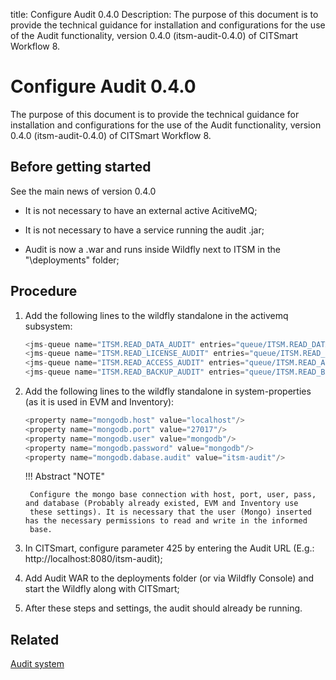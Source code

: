 title: Configure Audit 0.4.0
Description: The purpose of this document is to provide the technical guidance for installation and configurations for the use of the Audit functionality, version 0.4.0 (itsm-audit-0.4.0) of CITSmart Workflow 8.
# Configure Audit 0.4.0

The purpose of this document is to provide the technical guidance for installation and configurations for the use of the Audit functionality, version 0.4.0 (itsm-audit-0.4.0) of CITSmart Workflow 8.

Before getting started 
-----------------

See the main news of version 0.4.0

 - It is not necessary to have an external active AcitiveMQ;
 
 - It is not necessary to have a service running the audit .jar;
 
 - Audit is now a .war and runs inside Wildfly next to ITSM in the "\deployments" folder;
 
Procedure
--------------

1. Add the following lines to the wildfly standalone in the activemq subsystem:

    ```java
    <jms-queue name="ITSM.READ_DATA_AUDIT" entries="queue/ITSM.READ_DATA_AUDIT java:jboss/exported/jms/queue/queue/ITSM.READ_DATA_AUDIT"/>
    <jms-queue name="ITSM.READ_LICENSE_AUDIT" entries="queue/ITSM.READ_LICENSE_AUDIT java:jboss/exported/jms/queue/queue/ITSM.READ_LICENSE_AUDIT"/>
    <jms-queue name="ITSM.READ_ACCESS_AUDIT" entries="queue/ITSM.READ_ACCESS_AUDIT java:jboss/exported/jms/queue/queue/ITSM.READ_ACCESS_AUDIT"/>
    <jms-queue name="ITSM.READ_BACKUP_AUDIT" entries="queue/ITSM.READ_BACKUP_AUDIT java:jboss/exported/jms/queue/queue/ITSM.READ_BACKUP_AUDIT"/>
    ```

2. Add the following lines to the wildfly standalone in system-properties (as it is used in EVM and Inventory):  

    ```java
    <property name="mongodb.host" value="localhost"/>
    <property name="mongodb.port" value="27017"/>
    <property name="mongodb.user" value="mongodb"/>
    <property name="mongodb.password" value="mongodb"/>
    <property name="mongodb.dabase.audit" value="itsm-audit"/>
    ```
     
    !!! Abstract "NOTE"
        
        Configure the mongo base connection with host, port, user, pass, and database (Probably already existed, EVM and Inventory use 
        these settings). It is necessary that the user (Mongo) inserted has the necessary permissions to read and write in the informed 
        base.  
 
3. In CITSmart, configure parameter 425 by entering the Audit URL (E.g.: http://localhost:8080/itsm-audit);

4. Add Audit WAR to the deployments folder (or via Wildfly Console) and start the Wildfly along with CITSmart;

5. After these steps and settings, the audit should already be running.

Related
-------------

[Audit system](/en-us/citsmart-platform-9/platform-administration/logs-and-auditing/system-audit.html)

<!-- !!! tip "About"

    <b>Product/Version:</b> CITSmart | 9.00 &nbsp;&nbsp;
    <b>Updated:</b>05/31/2019 – Larissa Lourenço
